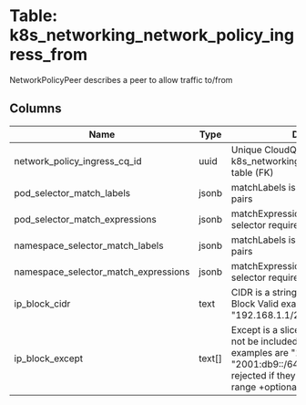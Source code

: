 
# Table: k8s_networking_network_policy_ingress_from
NetworkPolicyPeer describes a peer to allow traffic to/from
## Columns
| Name        | Type           | Description  |
| ------------- | ------------- | -----  |
|network_policy_ingress_cq_id|uuid|Unique CloudQuery ID of k8s_networking_network_policy_ingress table (FK)|
|pod_selector_match_labels|jsonb|matchLabels is a map of `{key,value}` pairs|
|pod_selector_match_expressions|jsonb|matchExpressions is a list of label selector requirements|
|namespace_selector_match_labels|jsonb|matchLabels is a map of `{key,value}` pairs|
|namespace_selector_match_expressions|jsonb|matchExpressions is a list of label selector requirements|
|ip_block_cidr|text|CIDR is a string representing the IP Block Valid examples are "192.168.1.1/24" or "2001:db9::/64"|
|ip_block_except|text[]|Except is a slice of CIDRs that should not be included within an IP Block Valid examples are "192.168.1.1/24" or "2001:db9::/64" Except values will be rejected if they are outside the CIDR range +optional|
